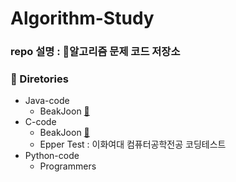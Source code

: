# Algorithm-Study

### repo 설명 : :page_facing_up:알고리즘 문제 코드 저장소

### :file_folder: Diretories
- Java-code
  - BeakJoon [:link:](https://www.acmicpc.net/)
- C-code
   - BeakJoon [:link:](https://www.acmicpc.net/)
   - Epper Test : 이화여대 컴퓨터공학전공 코딩테스트
- Python-code
   - Programmers
